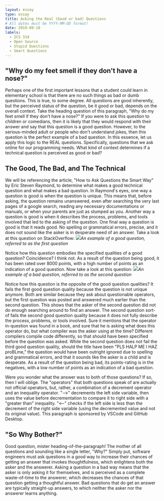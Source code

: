 ```yaml
---
layout: essay
type: essay
title: Asking the Real (Good or bad) Questions
# All dates must be YYYY-MM-DD format!
date: 2019-09-10
labels:
  - ICS 314
  - Open Source
  - Stupid Questions
  - Smart Questions
---
```

## "Why do my feet smell if they don't have a nose?"
Perhaps one of the first important lessons that a student could learn in elementary school is that there are no such things as bad or dumb questions. This is true, to some degree. All questions are good inherently, but the perceived status of the question, be it good or bad, depends on the overall context. Take the heading question of this paragraph, "Why do my feet smell if they don't have a nose?" If you were to ask this question to children or comedians, then it is likely that they would respond with their answer and say that this question is a good question. However, to the serious-minded adult or people who don't understand jokes, then this question is the perfect example of a bad question. In this essence, let us apply this logic to the REAL questions. Specifically, questions that we ask online for our programming needs. What kind of context determines if a technical question is perceived as good or bad? 

## The Good, The Bad, and The Technical
We will be referencing the article, "How to Ask Questions the Smart Way" by Eric Steven Raymond, to determine what makes a good technical question and what makes a bad question. In Raymond's eyes, one way a question is good is when the question is unique. This means that, before asking, the question remains unanswered, even after searching the very last pages of a google search, reading any necessary documentations or manuals, or when your parents are just as stumped as you. Another way a question is good is when it describes the process, problems, and tools involved that led to the asking of the question. One final way a question is good is that it reads good. No spelling or grammatical errors, precise, and it does not sound like the asker is in desperate need of an answer. Take a look at this question on StackOverflow: 
<img class="ui image" src="../images/good_question_example.PNG">*An example of a good question, referred to as the first question*

Notice how this question embodies the specified qualities of a good question? Coincidence? I think not. As a result of the question being good, it has been rated over 8000 points, with a high number of points as an indication of a good question. Now take a look at this question:
<img class="ui image" src="../images/bad_question_example.PNG">*An example of a bad question, referred to as the second question*

Notice how this question is the opposite of the good question qualities? It fails the first good question quality because the question is not unique anymore. Both are similar because they ask about questionable operators, but the first question was posted and answered much earlier than the second question. This shows that the asker of the second question did not do enough searching around to find an answer. The second question sort-of fails the second good question quality because it does not fully describe the process, problems, or tools involved. Sure it mentions that the operator in-question was found in a book, and sure that he is asking what does this operator do, but what compiler was the asker using at the time? Different compilers compile code differently, so that should have been specified before the question was asked. While the second question does not fail the third good question quality, should the title have been "PLS HALP ME I HAZ proBLme," the question would have been outright ignored due to spelling and grammatical errors, and that it sounds like the asker is a child and is desperate. As a result of the question being bad, its points-rating is in the negatives, with a low number of points as an indication of a bad question. 

Were you wonder what the answer was to both of those questions? If so, then I will oblige. The "operators" that both questions speak of are actually not official operators, but, rather, a combination of a decrement operator and an inequality operator. "-->" decrements the left side variable, then uses the value before decrementation to compare it to right side with a "greater than" inequality. "<--" checks if the left side is less than the decrement of the right side variable (using the decremented value and not its original value). This paragraph is sponsored by VSCode and GitHub Desktop.

## "So Why Bother?"
Good question, mister heading-of-the-paragraph! The mother of all questions and sounding like a single letter, "Why?" Simply put, software engineers must ask questions in a good way to increase their chances of getting an answer that invokes thoughtfulness, which enlightens both the asker and the answerer. Asking a question in a bad way means that the asker is only asking it for themselves, and is perceived as a complete waste-of-time to the answerer, which decreases the chances of that question getting a thoughtful answer. Bad questions that do get an answer are typically straight-up answers, to which neither the asker nor the answerer learns anything.    
